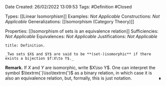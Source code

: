 <br />
<br />

Date Created: 26/02/2022 13:09:53
Tags: #Definition #Closed 

Types: [[Linear Isomorphism]]
Examples: _Not Applicable_
Constructions: _Not Applicable_
Generalizations: [[Isomorphism (Category Theory)]]

Properties: [[Isomorphism of sets is an equivalence relation]]
Sufficiencies: _Not Applicable_
Equivalences: _Not Applicable_
Justifications: _Not Applicable_

``` ad-Definition
title: Definition.

_Two sets $X$ and $Y$ are said to be **(set-)isomorphic** if there exists a bijection $f:X\to Y$._

```

**Remark.** If $X$ and $Y$ are isomorphic, write $X\iso Y$. One can interpret the symbol $\textrm{`}\iso\textrm{'}$ as a binary relation, in which case it is also an equivalence relation, but, formally, this is just notation.<span style="float:right;">$\blacklozenge$</span>
